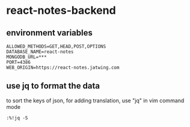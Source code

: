 # react-notes-backend

## environment variables

```
ALLOWED_METHODS=GET,HEAD,POST,OPTIONS
DATABASE_NAME=react-notes
MONGODB_URL=***
PORT=4386
WEB_ORIGIN=https://react-notes.jatwing.com
```



## use jq to format the data

to sort the keys of json, for adding translation, use "jq"
in vim command mode

```
:%!jq -S
```


